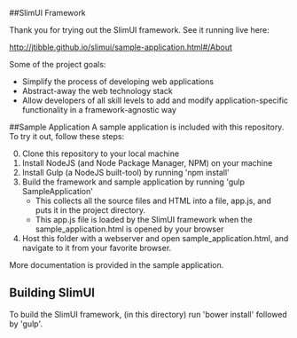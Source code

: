 ##SlimUI Framework

Thank you for trying out the SlimUI framework. See it running live here:

http://jtibble.github.io/slimui/sample-application.html#/About


Some of the project goals:
- Simplify the process of developing web applications
- Abstract-away the web technology stack
- Allow developers of all skill levels to add and modify application-specific functionality in a framework-agnostic way


##Sample Application
A sample application is included with this repository. To try it out, follow these steps:

0. Clone this repository to your local machine
1. Install NodeJS (and Node Package Manager, NPM) on your machine
2. Install Gulp (a NodeJS built-tool) by running 'npm install'
3. Build the framework and sample application by running 'gulp SampleApplication'
    - This collects all the source files and HTML into a file, app.js, and puts it in the project directory.
    - This app.js file is loaded by the SlimUI framework when the sample_application.html is opened by your browser
4. Host this folder with a webserver and open sample_application.html, and navigate to it from your favorite browser.

More documentation is provided in the sample application.


## Building SlimUI
To build the SlimUI framework, (in this directory) run 'bower install' followed by 'gulp'. 

